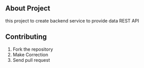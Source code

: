 ## About Project

this project to create backend service to provide data REST API 


## Contributing

1. Fork the repository
2. Make Correction
3. Send pull request
